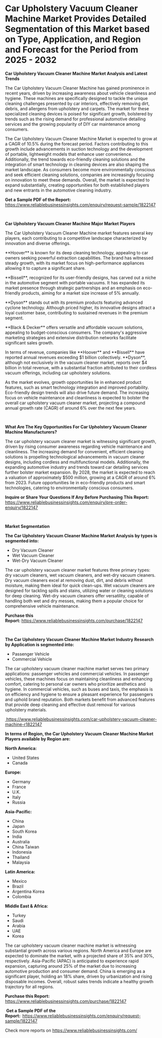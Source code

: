 <p><h1>Car Upholstery Vacuum Cleaner Machine Market Provides Detailed Segmentation of this Market based on Type, Application, and Region and Forecast for the Period from 2025 - 2032</h1></p><p><strong>Car Upholstery Vacuum Cleaner Machine Market Analysis and Latest Trends</strong></p>
<p><p>The Car Upholstery Vacuum Cleaner Machine has gained prominence in recent years, driven by increasing awareness about vehicle cleanliness and hygiene. These machines are specifically designed to tackle the unique cleaning challenges presented by car interiors, effectively removing dirt, debris, and allergens from upholstery and carpets. The market for these specialized cleaning devices is poised for significant growth, bolstered by trends such as the rising demand for professional automotive detailing services and the growing popularity of DIY car maintenance among consumers.</p><p>The Car Upholstery Vacuum Cleaner Machine Market is expected to grow at a CAGR of 10.5% during the forecast period. Factors contributing to this growth include advancements in suction technology and the development of portable, lightweight models that enhance user convenience. Additionally, the trend towards eco-friendly cleaning solutions and the integration of smart technology in cleaning devices are also shaping the market landscape. As consumers become more environmentally conscious and seek efficient cleaning solutions, companies are increasingly focusing on innovation to meet these demands. Overall, the market is expected to expand substantially, creating opportunities for both established players and new entrants in the automotive cleaning industry.</p></p>
<p><strong>Get a Sample PDF of the Report:&nbsp;</strong> <a href="https://www.reliablebusinessinsights.com/enquiry/request-sample/1822147?utm_campaign=2210&utm_medium=2&utm_source=Github&utm_content=ia&utm_term=27022025&utm_id=car-upholstery-vacuum-cleaner-machine">https://www.reliablebusinessinsights.com/enquiry/request-sample/1822147</a></p>
<p>&nbsp;</p>
<p><strong>Car Upholstery Vacuum Cleaner Machine Major Market Players</strong></p>
<p><p>The Car Upholstery Vacuum Cleaner Machine market features several key players, each contributing to a competitive landscape characterized by innovation and diverse offerings. </p><p>**Hoover** is known for its deep cleaning technology, appealing to car owners seeking powerful extraction capabilities. The brand has witnessed steady growth, with its market focus on high-performance appliances allowing it to capture a significant share.</p><p>**Bissell**, recognized for its user-friendly designs, has carved out a niche in the automotive segment with portable vacuums. It has expanded its market presence through strategic partnerships and an emphasis on eco-friendly products, aiming for a market size increase of 5% annually.</p><p>**Dyson** stands out with its premium products featuring advanced cyclone technology. Although priced higher, its innovative designs attract a loyal customer base, contributing to sustained revenues in the premium segment.</p><p>**Black & Decker** offers versatile and affordable vacuum solutions, appealing to budget-conscious consumers. The company's aggressive marketing strategies and extensive distribution networks facilitate significant sales growth.</p><p>In terms of revenue, companies like **Hoover** and **Bissell** have reported annual revenues exceeding $1 billion collectively. **Dyson**, although not exclusively in the vacuum cleaner market, reports over $4 billion in total revenue, with a substantial fraction attributed to their cordless vacuum offerings, including car upholstery solutions.</p><p>As the market evolves, growth opportunities lie in enhanced product features, such as smart technology integration and improved portability. Eco-friendly design trends will also drive future demand. The increasing focus on vehicle maintenance and cleanliness is expected to bolster the overall car upholstery vacuum cleaner market, projecting a compound annual growth rate (CAGR) of around 6% over the next few years.</p></p>
<p>&nbsp;</p>
<p><strong>What Are The Key Opportunities For Car Upholstery Vacuum Cleaner Machine Manufacturers?</strong></p>
<p><p>The car upholstery vacuum cleaner market is witnessing significant growth, driven by rising consumer awareness regarding vehicle maintenance and cleanliness. The increasing demand for convenient, efficient cleaning solutions is propelling technological advancements in vacuum cleaner designs, including cordless and multifunctional models. Additionally, the expanding automotive industry and trends toward car detailing services further bolster market expansion. By 2028, the market is expected to reach a valuation of approximately $500 million, growing at a CAGR of around 6% from 2023. Future opportunities lie in eco-friendly products and smart technologies, catering to environmentally conscious consumers.</p></p>
<p><strong>Inquire or Share Your Questions If Any Before Purchasing This Report:</strong> <a href="https://www.reliablebusinessinsights.com/enquiry/pre-order-enquiry/1822147?utm_campaign=2210&utm_medium=2&utm_source=Github&utm_content=ia&utm_term=27022025&utm_id=car-upholstery-vacuum-cleaner-machine">https://www.reliablebusinessinsights.com/enquiry/pre-order-enquiry/1822147</a></p>
<p>&nbsp;</p>
<p><strong>Market Segmentation</strong></p>
<p><strong>The Car Upholstery Vacuum Cleaner Machine Market Analysis by types is segmented into:</strong></p>
<p><ul><li>Dry Vacuum Cleaner</li><li>Wet Vacuum Cleaner</li><li>Wet-Dry Vacuum Cleaner</li></ul></p>
<p><p>The car upholstery vacuum cleaner market features three primary types: dry vacuum cleaners, wet vacuum cleaners, and wet-dry vacuum cleaners. Dry vacuum cleaners excel at removing dust, dirt, and debris without moisture, making them ideal for quick clean-ups. Wet vacuum cleaners are designed for tackling spills and stains, utilizing water or cleaning solutions for deep cleaning. Wet-dry vacuum cleaners offer versatility, capable of handling both wet and dry messes, making them a popular choice for comprehensive vehicle maintenance.</p></p>
<p><strong>Purchase this Report:&nbsp;</strong><a href="https://www.reliablebusinessinsights.com/purchase/1822147?utm_campaign=2210&utm_medium=2&utm_source=Github&utm_content=ia&utm_term=27022025&utm_id=car-upholstery-vacuum-cleaner-machine">https://www.reliablebusinessinsights.com/purchase/1822147</a></p>
<p>&nbsp;</p>
<p><strong>The Car Upholstery Vacuum Cleaner Machine Market Industry Research by Application is segmented into:</strong></p>
<p><ul><li>Passenger Vehicle</li><li>Commercial Vehicle</li></ul></p>
<p><p>The car upholstery vacuum cleaner machine market serves two primary applications: passenger vehicles and commercial vehicles. In passenger vehicles, these machines focus on maintaining cleanliness and enhancing comfort, catering to personal car owners who prioritize aesthetics and hygiene. In commercial vehicles, such as buses and taxis, the emphasis is on efficiency and hygiene to ensure a pleasant experience for passengers and uphold brand reputation. Both markets benefit from advanced features that provide deep cleaning and effective dust removal for various upholstery materials.</p></p>
<p><a href="https://www.reliablebusinessinsights.com/car-upholstery-vacuum-cleaner-machine-r1822147?utm_campaign=2210&utm_medium=2&utm_source=Github&utm_content=ia&utm_term=27022025&utm_id=car-upholstery-vacuum-cleaner-machine">&nbsp;https://www.reliablebusinessinsights.com/car-upholstery-vacuum-cleaner-machine-r1822147</a></p>
<p><strong>In terms of Region, the Car Upholstery Vacuum Cleaner Machine Market Players available by Region are:</strong></p>
<p>
    <p> <strong> North America: </strong>
        <ul>
            <li>United States</li>
            <li>Canada</li>
        </ul>
        </p> 
    <p> <strong> Europe: </strong>
        <ul>
            <li>Germany</li>
            <li>France</li>
            <li>U.K.</li>
            <li>Italy</li>
            <li>Russia</li>
        </ul>
        </p> 
    <p> <strong> Asia-Pacific: </strong>
        <ul>
            <li>China</li>
            <li>Japan</li>
            <li>South Korea</li>
            <li>India</li>
            <li>Australia</li>
            <li>China Taiwan</li>
            <li>Indonesia</li>
            <li>Thailand</li>
            <li>Malaysia</li>
        </ul>
        </p> 
    <p> <strong> Latin America: </strong>
        <ul>
            <li>Mexico</li>
            <li>Brazil</li>
            <li>Argentina Korea</li>
            <li>Colombia</li>
        </ul>
        </p> 
    <p> <strong> Middle East & Africa: </strong>
        <ul>
            <li>Turkey</li>
            <li>Saudi</li>
            <li>Arabia</li>
            <li>UAE</li>
            <li>Korea</li>
        </ul>
    </p>
    </p>
<p><p>The car upholstery vacuum cleaner machine market is witnessing substantial growth across various regions. North America and Europe are expected to dominate the market, with a projected share of 35% and 30%, respectively. Asia-Pacific (APAC) is anticipated to experience rapid expansion, capturing around 25% of the market due to increasing automotive production and consumer demand. China is emerging as a significant player, holding an 18% share, driven by urbanization and rising disposable incomes. Overall, robust sales trends indicate a healthy growth trajectory for all regions.</p></p>
<p><strong>Purchase this Report: </strong><a href="https://www.reliablebusinessinsights.com/purchase/1822147?utm_campaign=2210&utm_medium=2&utm_source=Github&utm_content=ia&utm_term=27022025&utm_id=car-upholstery-vacuum-cleaner-machine">https://www.reliablebusinessinsights.com/purchase/1822147</a></p>
<p>&nbsp;<strong>Get a Sample PDF of the Report:&nbsp;&nbsp;</strong><a href="https://www.reliablebusinessinsights.com/enquiry/request-sample/1822147?utm_campaign=2210&utm_medium=2&utm_source=Github&utm_content=ia&utm_term=27022025&utm_id=car-upholstery-vacuum-cleaner-machine">https://www.reliablebusinessinsights.com/enquiry/request-sample/1822147</a></p>
<p><strong></strong></p>
<p>Check more reports on <a href="https://www.reliablebusinessinsights.com/?utm_campaign=2210&utm_medium=2&utm_source=Github&utm_content=ia&utm_term=27022025&utm_id=car-upholstery-vacuum-cleaner-machine">https://www.reliablebusinessinsights.com/</a></p>
